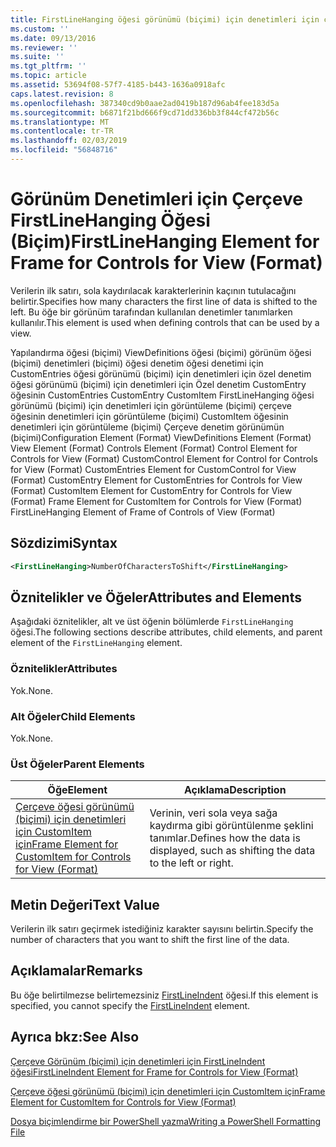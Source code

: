```yaml
---
title: FirstLineHanging öğesi görünümü (biçimi) için denetimleri için çerçeve için | Microsoft Docs
ms.custom: ''
ms.date: 09/13/2016
ms.reviewer: ''
ms.suite: ''
ms.tgt_pltfrm: ''
ms.topic: article
ms.assetid: 53694f08-57f7-4185-b443-1636a0918afc
caps.latest.revision: 8
ms.openlocfilehash: 387340cd9b0aae2ad0419b187d96ab4fee183d5a
ms.sourcegitcommit: b6871f21bd666f9cd71dd336bb3f844cf472b56c
ms.translationtype: MT
ms.contentlocale: tr-TR
ms.lasthandoff: 02/03/2019
ms.locfileid: "56848716"
---
```

# <a name="firstlinehanging-element-for-frame-for-controls-for-view-format"></a><span data-ttu-id="21cad-102">Görünüm Denetimleri için Çerçeve FirstLineHanging Öğesi (Biçim)</span><span class="sxs-lookup"><span data-stu-id="21cad-102">FirstLineHanging Element for Frame for Controls for View (Format)</span></span>

<span data-ttu-id="21cad-103">Verilerin ilk satırı, sola kaydırılacak karakterlerinin kaçının tutulacağını belirtir.</span><span class="sxs-lookup"><span data-stu-id="21cad-103">Specifies how many characters the first line of data is shifted to the left.</span></span> <span data-ttu-id="21cad-104">Bu öğe bir görünüm tarafından kullanılan denetimler tanımlarken kullanılır.</span><span class="sxs-lookup"><span data-stu-id="21cad-104">This element is used when defining controls that can be used by a view.</span></span>

<span data-ttu-id="21cad-105">Yapılandırma öğesi (biçimi) ViewDefinitions öğesi (biçimi) görünüm öğesi (biçimi) denetimleri (biçimi) öğesi denetim öğesi denetimi için CustomEntries öğesi görünümü (biçimi) için denetimleri için özel denetim öğesi görünümü (biçimi) için denetimleri için Özel denetim CustomEntry öğesinin CustomEntries CustomEntry CustomItem FirstLineHanging öğesi görünümü (biçimi) için denetimleri için görüntüleme (biçimi) çerçeve öğesinin denetimleri için görüntüleme (biçimi) CustomItem öğesinin denetimleri için görüntüleme (biçimi) Çerçeve denetim görünümün (biçimi)</span><span class="sxs-lookup"><span data-stu-id="21cad-105">Configuration Element (Format) ViewDefinitions Element (Format) View Element (Format) Controls Element (Format) Control Element for Controls for View (Format) CustomControl Element for Control for Controls for View (Format) CustomEntries Element for CustomControl for View (Format) CustomEntry Element for CustomEntries for Controls for View (Format) CustomItem Element for CustomEntry for Controls for View (Format) Frame Element for CustomItem for Controls for View (Format) FirstLineHanging Element of Frame of Controls of View (Format)</span></span>

## <a name="syntax"></a><span data-ttu-id="21cad-106">Sözdizimi</span><span class="sxs-lookup"><span data-stu-id="21cad-106">Syntax</span></span>

```xml
<FirstLineHanging>NumberOfCharactersToShift</FirstLineHanging>
```

## <a name="attributes-and-elements"></a><span data-ttu-id="21cad-107">Öznitelikler ve Öğeler</span><span class="sxs-lookup"><span data-stu-id="21cad-107">Attributes and Elements</span></span>

<span data-ttu-id="21cad-108">Aşağıdaki öznitelikler, alt ve üst öğenin bölümlerde `FirstLineHanging` öğesi.</span><span class="sxs-lookup"><span data-stu-id="21cad-108">The following sections describe attributes, child elements, and parent element of the `FirstLineHanging` element.</span></span>

### <a name="attributes"></a><span data-ttu-id="21cad-109">Öznitelikler</span><span class="sxs-lookup"><span data-stu-id="21cad-109">Attributes</span></span>

<span data-ttu-id="21cad-110">Yok.</span><span class="sxs-lookup"><span data-stu-id="21cad-110">None.</span></span>

### <a name="child-elements"></a><span data-ttu-id="21cad-111">Alt Öğeler</span><span class="sxs-lookup"><span data-stu-id="21cad-111">Child Elements</span></span>

<span data-ttu-id="21cad-112">Yok.</span><span class="sxs-lookup"><span data-stu-id="21cad-112">None.</span></span>

### <a name="parent-elements"></a><span data-ttu-id="21cad-113">Üst Öğeler</span><span class="sxs-lookup"><span data-stu-id="21cad-113">Parent Elements</span></span>

|<span data-ttu-id="21cad-114">Öğe</span><span class="sxs-lookup"><span data-stu-id="21cad-114">Element</span></span>|<span data-ttu-id="21cad-115">Açıklama</span><span class="sxs-lookup"><span data-stu-id="21cad-115">Description</span></span>|
|-------------|-----------------|
|[<span data-ttu-id="21cad-116">Çerçeve öğesi görünümü (biçimi) için denetimleri için CustomItem için</span><span class="sxs-lookup"><span data-stu-id="21cad-116">Frame Element for CustomItem for Controls for View (Format)</span></span>](./frame-element-for-customitem-for-controls-for-view-format.md)|<span data-ttu-id="21cad-117">Verinin, veri sola veya sağa kaydırma gibi görüntülenme şeklini tanımlar.</span><span class="sxs-lookup"><span data-stu-id="21cad-117">Defines how the data is displayed, such as shifting the data to the left or right.</span></span>|

## <a name="text-value"></a><span data-ttu-id="21cad-118">Metin Değeri</span><span class="sxs-lookup"><span data-stu-id="21cad-118">Text Value</span></span>

<span data-ttu-id="21cad-119">Verilerin ilk satırı geçirmek istediğiniz karakter sayısını belirtin.</span><span class="sxs-lookup"><span data-stu-id="21cad-119">Specify the number of characters that you want to shift the first line of the data.</span></span>

## <a name="remarks"></a><span data-ttu-id="21cad-120">Açıklamalar</span><span class="sxs-lookup"><span data-stu-id="21cad-120">Remarks</span></span>

<span data-ttu-id="21cad-121">Bu öğe belirtilmezse belirtemezsiniz [FirstLineIndent](./firstlineindent-element-for-frame-for-controls-for-view-format.md) öğesi.</span><span class="sxs-lookup"><span data-stu-id="21cad-121">If this element is specified, you cannot specify the [FirstLineIndent](./firstlineindent-element-for-frame-for-controls-for-view-format.md) element.</span></span>

## <a name="see-also"></a><span data-ttu-id="21cad-122">Ayrıca bkz:</span><span class="sxs-lookup"><span data-stu-id="21cad-122">See Also</span></span>

[<span data-ttu-id="21cad-123">Çerçeve Görünüm (biçimi) için denetimleri için FirstLineIndent öğesi</span><span class="sxs-lookup"><span data-stu-id="21cad-123">FirstLineIndent Element for Frame for Controls for View (Format)</span></span>](./firstlineindent-element-for-frame-for-controls-for-view-format.md)

[<span data-ttu-id="21cad-124">Çerçeve öğesi görünümü (biçimi) için denetimleri için CustomItem için</span><span class="sxs-lookup"><span data-stu-id="21cad-124">Frame Element for CustomItem for Controls for View (Format)</span></span>](./frame-element-for-customitem-for-controls-for-view-format.md)

[<span data-ttu-id="21cad-125">Dosya biçimlendirme bir PowerShell yazma</span><span class="sxs-lookup"><span data-stu-id="21cad-125">Writing a PowerShell Formatting File</span></span>](./writing-a-powershell-formatting-file.md)

